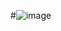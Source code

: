 #![image](https://github.com/heyitsme-jhansi-palle-ongit/microproject1/assets/161417122/25e0c4ed-0f68-4b43-aa51-dbd257b8c082)

